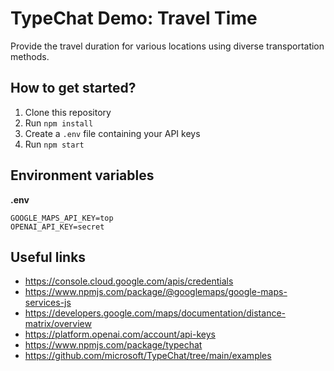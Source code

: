 # TypeChat Demo: Travel Time

Provide the travel duration for various locations using diverse transportation methods.

## How to get started?

1. Clone this repository
2. Run `npm install`
3. Create a `.env` file containing your API keys
4. Run `npm start`

## Environment variables

**.env**

```
GOOGLE_MAPS_API_KEY=top
OPENAI_API_KEY=secret
```

## Useful links

- https://console.cloud.google.com/apis/credentials
- https://www.npmjs.com/package/@googlemaps/google-maps-services-js
- https://developers.google.com/maps/documentation/distance-matrix/overview
- https://platform.openai.com/account/api-keys
- https://www.npmjs.com/package/typechat
- https://github.com/microsoft/TypeChat/tree/main/examples
